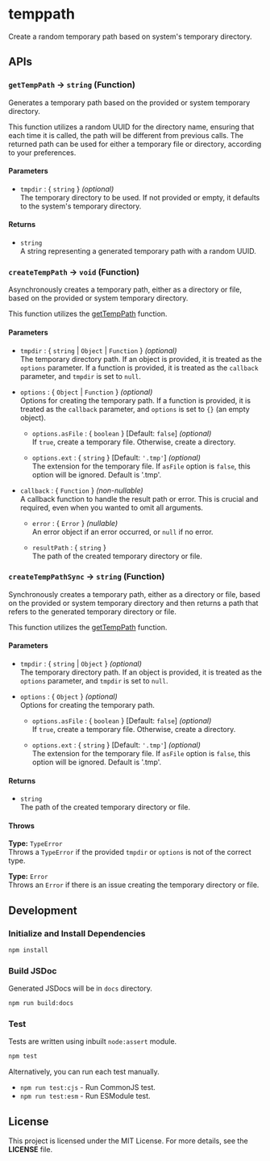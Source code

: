 # temppath

Create a random temporary path based on system's temporary directory.

## APIs

<h3 id="getTempPath"><!-- Need some newlines -->

`getTempPath` -> `string` (Function)</h3>

Generates a temporary path based on the provided or system temporary directory.

This function utilizes a random UUID for the directory name, ensuring that each time
it is called, the path will be different from previous calls. The returned path can be
used for either a temporary file or directory, according to your preferences.

#### Parameters

- `tmpdir` : { `string` } _(optional)_  
  The temporary directory to be used. If not provided or empty, it defaults to the system's temporary directory.

#### Returns

- `string`  
  A string representing a generated temporary path with a random UUID.


### `createTempPath` -> `void` (Function)

Asynchronously creates a temporary path, either as a directory or file,
based on the provided or system temporary directory.

This function utilizes the [getTempPath](#getTempPath) function.

#### Parameters

- `tmpdir` : { `string` | `Object` | `Function` } _(optional)_  
  The temporary directory path. If an object is provided, it is treated as the `options` parameter.
  If a function is provided, it is treated as the `callback` parameter, and `tmpdir` is set to `null`.

- `options` : { `Object` | `Function` } _(optional)_  
  Options for creating the temporary path. If a function is provided, it is treated as the `callback` parameter,
  and `options` is set to `{}` (an empty object).

  - `options.asFile` : { `boolean` } [Default: `false`] _(optional)_  
    If `true`, create a temporary file. Otherwise, create a directory.

  - `options.ext` : { `string` } [Default: `'.tmp'`] _(optional)_  
    The extension for the temporary file. If `asFile` option is `false`, this option will be ignored. Default is '.tmp'.

- `callback` : { `Function` } _(non-nullable)_  
  A callback function to handle the result path or error. This is crucial and required, even when you wanted to omit all arguments.

  - `error` : { `Error` } _(nullable)_  
    An error object if an error occurred, or `null` if no error.

  - `resultPath` : { `string` }  
    The path of the created temporary directory or file.


### `createTempPathSync` -> `string` (Function)

Synchronously creates a temporary path, either as a directory or file, based on the provided or system temporary directory
and then returns a path that refers to the generated temporary directory or file.

This function utilizes the [getTempPath](#getTempPath) function.

#### Parameters

- `tmpdir` : { `string` | `Object` } _(optional)_  
  The temporary directory path. If an object is provided, it is treated as the `options` parameter, and `tmpdir` is set to `null`.

- `options` : { `Object` } _(optional)_  
  Options for creating the temporary path.

  - `options.asFile` : { `boolean` } [Default: `false`] _(optional)_  
    If `true`, create a temporary file. Otherwise, create a directory.

  - `options.ext` : { `string` } [Default: `'.tmp'`] _(optional)_  
    The extension for the temporary file. If `asFile` option is `false`, this option will be ignored. Default is '.tmp'.

#### Returns

- `string`  
  The path of the created temporary directory or file.

#### Throws

**Type:** `TypeError`  
Throws a `TypeError` if the provided `tmpdir` or `options` is not of the correct type.

**Type:** `Error`  
Throws an `Error` if there is an issue creating the temporary directory or file.


## Development

### Initialize and Install Dependencies

```bash
npm install
```

### Build JSDoc

Generated JSDocs will be in `docs` directory.

```bash
npm run build:docs
```

### Test

Tests are written using inbuilt `node:assert` module.

```bash
npm test
```

Alternatively, you can run each test manually.

- `npm run test:cjs` - Run CommonJS test.
- `npm run test:esm` - Run ESModule test.


## License

This project is licensed under the MIT License. For more details, see the **LICENSE** file.

